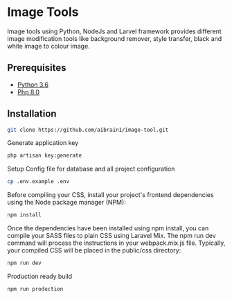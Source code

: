 # Image Tools

Image tools using Python, NodeJs and Larvel framework provides different image modification tools like background remover, style transfer, black and white image to colour image.

## Prerequisites

* [Python 3.6](https://www.python.org/)
* [Php 8.0](https://www.php.net/releases/index.php/)

## Installation

```bash
git clone https://github.com/aibrain1/image-tool.git
```

Generate application key 
```bash
php artisan key:generate
```

Setup Config file for database and all project configuration 
```bash
cp .env.example .env
```

Before compiling your CSS, install your project's frontend dependencies using the Node package manager (NPM):
```bash
npm install
```

Once the dependencies have been installed using npm install, you can compile your SASS files to plain CSS using Laravel Mix. The npm run dev command will process the instructions in your webpack.mix.js file. Typically, your compiled CSS will be placed in the public/css directory:
```bash
npm run dev
```

Production ready build 
```bash
npm run production
```
